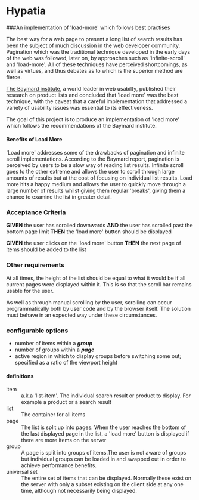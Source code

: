 # Hypatia
###An implementation of 'load-more' which follows best practises

The best way for a web page to present a long list of search results has been the subject of much discussion in the web developer community. Pagination which was the traditional technique developed in the early days of the web was followed, later on, by approaches such as 'infinite-scroll' and 'load-more'. All of these techniques have perceived shortcomings, as well as virtues, and thus debates as to which is the superior method are fierce.

[The Baymard institute](http://baymard.com/), a world leader in web usabilty, published their research on product lists and concluded that 'load more' was the best technique, with the caveat that a careful implementation that addressed a variety of usability issues was essential to its effectiveness.

The goal of this project is to produce an implementation of 'load more' which follows the recommendations of the Baymard institute.

#### Benefits of Load More
'Load more' addresses some of the drawbacks of pagination and infinite scroll implementations. According to the Baymard report, pagination is perceived by users to be a slow way of reading list results. Infinite scroll goes to the other extreme and allows the user to scroll through large amounts of results but at the cost of focusing on individual list results. Load more hits a happy medium and allows the user to quickly move through a large number of results whilst giving them regular 'breaks', giving them a chance to examine the list in greater detail.

### Acceptance Criteria

**GIVEN** the user has scrolled downwards
**AND** the user has scrolled past the bottom page limit
**THEN** the 'load more' button should be displayed

**GIVEN** the user clicks on the 'load more' button
**THEN**  the next page of items should be added to the list


### Other requirements
At all times, the height of the list should be equal to what it would be if all current pages were displayed within it. This is so that the scroll bar remains usable for the user.

As well as through manual scrolling by the user, scrolling can occur programmatically both by user code and by the browser itself. The solution must behave in an expected way under these circumstances.

### configurable options
* number of items within a **_group_**
* number of groups within a **_page_**
* active region in which to display groups before switching some out; specified as a ratio of the viewport height

#### definitions
<dl>
  <dt>item</dt><dd>a.k.a 'list-item'. The individual search result or product to display. For example a product or a search result</dd>

  <dt>list</dt><dd>The container for all items </dd>
  
  <dt>page</dt> <dd>The list is split up into pages. When the user reaches the bottom of the last displayed page in the list, a 'load more' button is displayed if there are more items on the server</dd>
  
  <dt>group</dt><dd>A page is split into groups of items.The user is not aware of groups but individual groups can be loaded in and swapped out in order to achieve performance benefits.</dd>
  
  <dt>universal set</dt><dd>The entire set of items that can be displayed. Normally these exist on the server with only a subset existing on the client side at any one time, although not necessarily being displayed.</dd>
</dl>






    